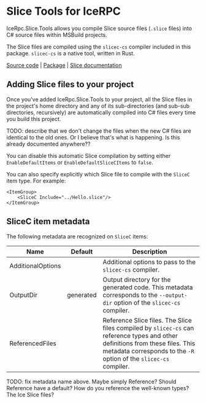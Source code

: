# Slice Tools for IceRPC

IceRpc.Slice.Tools allows you compile Slice source files (`.slice` files) into C# source files within MSBuild projects.

The Slice files are compiled using the `slicec-cs` compiler included in this package. `slicec-cs` is a native tool, 
written in Rust.

[Source code][source] | [Package][package] | [Slice documentation][slice]

## Adding Slice files to your project

Once you've added IceRpc.Slice.Tools to your project, all the Slice files in the project's home directory and any
of its sub-directories (and sub-sub directories, recursively) are automatically compiled into C# files every time
you build this project.

TODO: describe that we don't change the files when the new C# files are identical to the old ones. Or I believe
that's what is happening. Is this already documented anywhere??

You can disable this automatic Slice compilation by setting either `EnableDefaultItems` or `EnableDefaultSliceCItems`
to `false`.

You can also specify explicitly which Slice file to compile with the `SliceC` item type. For example:
```
<ItemGroup>
    <SliceC Include="../Hello.slice"/>
</ItemGroup>
```

## SliceC item metadata

The following metadata are recognized on `SliceC` items:

| Name                 | Default     | Description                                                                                                                                                       |
| -------------------- | ----------- | ----------------------------------------------------------------------------------------------------------------------------------------------------------------- |
| AdditionalOptions    |          | Additional options to pass to the `slicec-cs` compiler.                                                                                                           |
| OutputDir            | generated   | Output directory for the generated code. This metadata corresponds to the `--output-dir` option of the `slicec-cs` compiler.                                        |
| ReferencedFiles      |           | Reference Slice files. The Slice files compiled by `slicec-cs` can reference types and other definitions from these files. This metadata corresponds to the `-R` option of the `slicec-cs` compiler. |

TODO: fix metadata name above. Maybe simply Reference? Should Reference have a default? How do you reference the well-known types? The Ice Slice files?

[package]: https://www.nuget.org/packages/IceRpc.Slice.Tools
[slice]: https://docs.testing.zeroc.com/docs/slice
[source]: https://github.com/icerpc/icerpc-csharp/tree/main/src/tools.IceRpc.Slice.Tools

